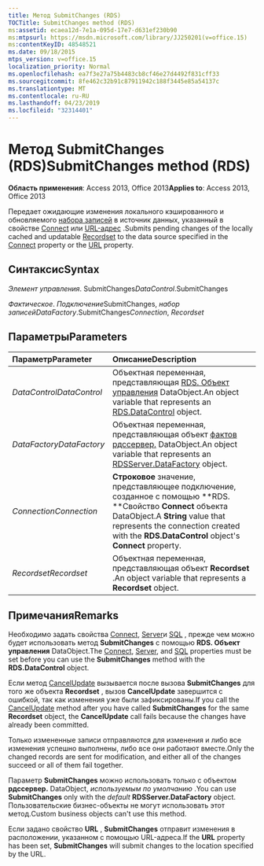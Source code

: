 ```yaml
---
title: Метод SubmitChanges (RDS)
TOCTitle: SubmitChanges method (RDS)
ms:assetid: ecaea12d-7e1a-095d-17e7-d631ef230b90
ms:mtpsurl: https://msdn.microsoft.com/library/JJ250201(v=office.15)
ms:contentKeyID: 48548521
ms.date: 09/18/2015
mtps_version: v=office.15
localization_priority: Normal
ms.openlocfilehash: ea7f3e27a75b4483cb8cf46e27d4492f831cff33
ms.sourcegitcommit: 8fe462c32b91c87911942c188f3445e85a54137c
ms.translationtype: MT
ms.contentlocale: ru-RU
ms.lasthandoff: 04/23/2019
ms.locfileid: "32314401"
---
```

# <a name="submitchanges-method-rds"></a><span data-ttu-id="4b705-102">Метод SubmitChanges (RDS)</span><span class="sxs-lookup"><span data-stu-id="4b705-102">SubmitChanges method (RDS)</span></span>

<span data-ttu-id="4b705-103">**Область применения**: Access 2013, Office 2013</span><span class="sxs-lookup"><span data-stu-id="4b705-103">**Applies to**: Access 2013, Office 2013</span></span>

<span data-ttu-id="4b705-104">Передает ожидающие изменения локального кэшированного и обновляемого [набора записей](recordset-object-ado.md) в источник данных, указанный в свойстве [Connect](connect-property-rds.md) или [URL-адрес](url-property-rds.md) .</span><span class="sxs-lookup"><span data-stu-id="4b705-104">Submits pending changes of the locally cached and updatable [Recordset](recordset-object-ado.md) to the data source specified in the [Connect](connect-property-rds.md) property or the [URL](url-property-rds.md) property.</span></span>

## <a name="syntax"></a><span data-ttu-id="4b705-105">Синтаксис</span><span class="sxs-lookup"><span data-stu-id="4b705-105">Syntax</span></span>

<span data-ttu-id="4b705-106">*Элемент управления*. SubmitChanges</span><span class="sxs-lookup"><span data-stu-id="4b705-106">*DataControl*.SubmitChanges</span></span>

<span data-ttu-id="4b705-107">*Фактическое*. *Подключение*SubmitChanges, *набор записей*</span><span class="sxs-lookup"><span data-stu-id="4b705-107">*DataFactory*.SubmitChanges*Connection*, *Recordset*</span></span>

## <a name="parameters"></a><span data-ttu-id="4b705-108">Параметры</span><span class="sxs-lookup"><span data-stu-id="4b705-108">Parameters</span></span>

|<span data-ttu-id="4b705-109">Параметр</span><span class="sxs-lookup"><span data-stu-id="4b705-109">Parameter</span></span>|<span data-ttu-id="4b705-110">Описание</span><span class="sxs-lookup"><span data-stu-id="4b705-110">Description</span></span>|
|:--------|:----------|
|<span data-ttu-id="4b705-111">*DataControl*</span><span class="sxs-lookup"><span data-stu-id="4b705-111">*DataControl*</span></span> |<span data-ttu-id="4b705-112">Объектная переменная, представляющая [RDS. Объект управления](datacontrol-object-rds.md) DataObject.</span><span class="sxs-lookup"><span data-stu-id="4b705-112">An object variable that represents an [RDS.DataControl](datacontrol-object-rds.md) object.</span></span>|
|<span data-ttu-id="4b705-113">*DataFactory*</span><span class="sxs-lookup"><span data-stu-id="4b705-113">*DataFactory*</span></span> |<span data-ttu-id="4b705-114">Объектная переменная, представляющая объект [фактов рдссервер.](datafactory-object-rdsserver.md) DataObject.</span><span class="sxs-lookup"><span data-stu-id="4b705-114">An object variable that represents an [RDSServer.DataFactory](datafactory-object-rdsserver.md) object.</span></span>|
|<span data-ttu-id="4b705-115">*Connection*</span><span class="sxs-lookup"><span data-stu-id="4b705-115">*Connection*</span></span> |<span data-ttu-id="4b705-116">**Строковое** значение, представляющее подключение, созданное с помощью \*\*RDS. \*\*Свойство **Connect** объекта DataObject.</span><span class="sxs-lookup"><span data-stu-id="4b705-116">A **String** value that represents the connection created with the **RDS.DataControl** object's **Connect** property.</span></span>|
|<span data-ttu-id="4b705-117">*Recordset*</span><span class="sxs-lookup"><span data-stu-id="4b705-117">*Recordset*</span></span> |<span data-ttu-id="4b705-118">Объектная переменная, представляющая объект **Recordset** .</span><span class="sxs-lookup"><span data-stu-id="4b705-118">An object variable that represents a **Recordset** object.</span></span>|

## <a name="remarks"></a><span data-ttu-id="4b705-119">Примечания</span><span class="sxs-lookup"><span data-stu-id="4b705-119">Remarks</span></span>

<span data-ttu-id="4b705-120">Необходимо задать свойства [Connect](connect-property-rds.md), [Server](server-property-rds.md)и [SQL](https://docs.microsoft.com/office/vba/access/concepts/miscellaneous/sql-property-ado) , прежде чем можно будет использовать метод **SubmitChanges** с помощью **RDS. Объект управления** DataObject.</span><span class="sxs-lookup"><span data-stu-id="4b705-120">The [Connect](connect-property-rds.md), [Server](server-property-rds.md), and [SQL](https://docs.microsoft.com/office/vba/access/concepts/miscellaneous/sql-property-ado) properties must be set before you can use the **SubmitChanges** method with the **RDS.DataControl** object.</span></span>

<span data-ttu-id="4b705-121">Если метод [CancelUpdate](cancelupdate-method-rds.md) вызывается после вызова **SubmitChanges** для того же объекта **Recordset** , вызов **CancelUpdate** завершится с ошибкой, так как изменения уже были зафиксированы.</span><span class="sxs-lookup"><span data-stu-id="4b705-121">If you call the [CancelUpdate](cancelupdate-method-rds.md) method after you have called **SubmitChanges** for the same **Recordset** object, the **CancelUpdate** call fails because the changes have already been committed.</span></span>

<span data-ttu-id="4b705-122">Только измененные записи отправляются для изменения и либо все изменения успешно выполнены, либо все они работают вместе.</span><span class="sxs-lookup"><span data-stu-id="4b705-122">Only the changed records are sent for modification, and either all of the changes succeed or all of them fail together.</span></span>

<span data-ttu-id="4b705-123">Параметр **SubmitChanges** можно использовать только с объектом **рдссервер.** DataObject, *используемым по умолчанию* .</span><span class="sxs-lookup"><span data-stu-id="4b705-123">You can use **SubmitChanges** only with the *default* **RDSServer.DataFactory** object.</span></span> <span data-ttu-id="4b705-124">Пользовательские бизнес-объекты не могут использовать этот метод.</span><span class="sxs-lookup"><span data-stu-id="4b705-124">Custom business objects can't use this method.</span></span>

<span data-ttu-id="4b705-125">Если задано свойство **URL** , **SubmitChanges** отправит изменения в расположении, указанном с помощью URL-адреса.</span><span class="sxs-lookup"><span data-stu-id="4b705-125">If the **URL** property has been set, **SubmitChanges** will submit changes to the location specified by the URL.</span></span>


